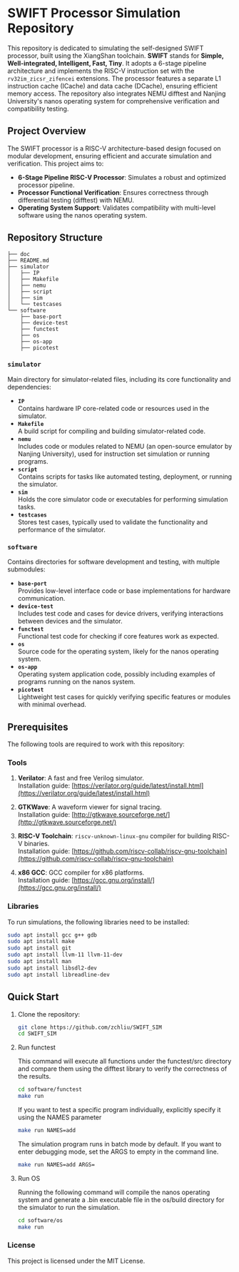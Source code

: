 # SWIFT Processor Simulation Repository

This repository is dedicated to simulating the self-designed SWIFT processor, built using the XiangShan toolchain. **SWIFT** stands for **Simple, Well-integrated, Intelligent, Fast, Tiny**. It adopts a 6-stage pipeline architecture and implements the RISC-V instruction set with the `rv32im_zicsr_zifencei` extensions. The processor features a separate L1 instruction cache (ICache) and data cache (DCache), ensuring efficient memory access. The repository also integrates NEMU difftest and Nanjing University's nanos operating system for comprehensive verification and compatibility testing.

## Project Overview

The SWIFT processor is a RISC-V architecture-based design focused on modular development, ensuring efficient and accurate simulation and verification. This project aims to:

- **6-Stage Pipeline RISC-V Processor**: Simulates a robust and optimized processor pipeline.
- **Processor Functional Verification**: Ensures correctness through differential testing (difftest) with NEMU.
- **Operating System Support**: Validates compatibility with multi-level software using the nanos operating system.

## Repository Structure



```
├── doc
├── README.md
├── simulator
│   ├── IP
│   ├── Makefile
│   ├── nemu
│   ├── script
│   ├── sim
│   └── testcases
└── software
    ├── base-port
    ├── device-test
    ├── functest
    ├── os
    ├── os-app
    ├── picotest
```

### `simulator`
Main directory for simulator-related files, including its core functionality and dependencies:
- **`IP`**  
  Contains hardware IP core-related code or resources used in the simulator.  
- **`Makefile`**  
  A build script for compiling and building simulator-related code.  
- **`nemu`**  
  Includes code or modules related to NEMU (an open-source emulator by Nanjing University), used for instruction set simulation or running programs.  
- **`script`**  
  Contains scripts for tasks like automated testing, deployment, or running the simulator.  
- **`sim`**  
  Holds the core simulator code or executables for performing simulation tasks.  
- **`testcases`**  
  Stores test cases, typically used to validate the functionality and performance of the simulator.  

### `software`
Contains directories for software development and testing, with multiple submodules:
- **`base-port`**  
  Provides low-level interface code or base implementations for hardware communication.  
- **`device-test`**  
  Includes test code and cases for device drivers, verifying interactions between devices and the simulator.  
- **`functest`**  
  Functional test code for checking if core features work as expected.  
- **`os`**  
  Source code for the operating system, likely for the nanos operating system.  
- **`os-app`**  
  Operating system application code, possibly including examples of programs running on the nanos system.  
- **`picotest`**  
  Lightweight test cases for quickly verifying specific features or modules with minimal overhead.  

## Prerequisites

The following tools are required to work with this repository:

### Tools
1. **Verilator**: A fast and free Verilog simulator.  
   Installation guide: [https://verilator.org/guide/latest/install.html](https://verilator.org/guide/latest/install.html)

2. **GTKWave**: A waveform viewer for signal tracing.  
   Installation guide: [http://gtkwave.sourceforge.net/](http://gtkwave.sourceforge.net/)

3. **RISC-V Toolchain**: `riscv-unknown-linux-gnu` compiler for building RISC-V binaries.  
   Installation guide: [https://github.com/riscv-collab/riscv-gnu-toolchain](https://github.com/riscv-collab/riscv-gnu-toolchain)

4. **x86 GCC**: GCC compiler for x86 platforms.  
   Installation guide: [https://gcc.gnu.org/install/](https://gcc.gnu.org/install/)

### Libraries

To run simulations, the following libraries need to be installed:
```bash
sudo apt install gcc g++ gdb
sudo apt install make
sudo apt install git
sudo apt install llvm-11 llvm-11-dev
sudo apt install man
sudo apt install libsdl2-dev
sudo apt install libreadline-dev
```

## Quick Start

1. Clone the repository:
   ```bash
   git clone https://github.com/zchliu/SWIFT_SIM
   cd SWIFT_SIM
   ```

2. Run functest

    This command will execute all functions under the functest/src directory and compare them using the difftest library to verify the correctness of the results.
   ```bash
   cd software/functest
   make run
   ```
    If you want to test a specific program individually, explicitly specify it using the NAMES parameter
   ```bash
   make run NAMES=add
   ```
    The simulation program runs in batch mode by default. If you want to enter debugging mode, set the ARGS to empty in the command line.
    ```bash
   make run NAMES=add ARGS=
   ```

3. Run OS

    
    Running the following command will compile the nanos operating system and generate a .bin executable file in the os/build directory for the simulator to run the simulation.
   ```bash
   cd software/os
   make run
   ```


### License

This project is licensed under the MIT License.
